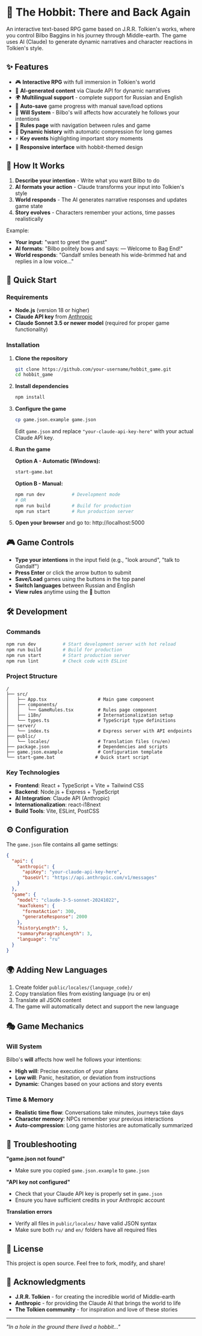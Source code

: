 # 🍃 The Hobbit: There and Back Again

An interactive text-based RPG game based on J.R.R. Tolkien's works, where you control Bilbo Baggins in his journey through Middle-earth. The game uses AI (Claude) to generate dynamic narratives and character reactions in Tolkien's style.

## ✨ Features

- 🎮 **Interactive RPG** with full immersion in Tolkien's world
- 🤖 **AI-generated content** via Claude API for dynamic narratives
- 🌍 **Multilingual support** - complete support for Russian and English
- 💾 **Auto-save** game progress with manual save/load options
- 🧠 **Will System** - Bilbo's will affects how accurately he follows your intentions
- 📖 **Rules page** with navigation between rules and game
- 📜 **Dynamic history** with automatic compression for long games
- ⚡ **Key events** highlighting important story moments
- 📱 **Responsive interface** with hobbit-themed design

## 🎯 How It Works

1. **Describe your intention** - Write what you want Bilbo to do
2. **AI formats your action** - Claude transforms your input into Tolkien's style
3. **World responds** - The AI generates narrative responses and updates game state
4. **Story evolves** - Characters remember your actions, time passes realistically

Example:
- **Your input**: "want to greet the guest"
- **AI formats**: "Bilbo politely bows and says: — Welcome to Bag End!"
- **World responds**: "Gandalf smiles beneath his wide-brimmed hat and replies in a low voice..."

## 🚀 Quick Start

### Requirements

- **Node.js** (version 18 or higher)
- **Claude API key** from [Anthropic](https://console.anthropic.com/)
- **Claude Sonnet 3.5 or newer model** (required for proper game functionality)

### Installation

1. **Clone the repository**
   ```bash
   git clone https://github.com/your-username/hobbit_game.git
   cd hobbit_game
   ```

2. **Install dependencies**
   ```bash
   npm install
   ```

3. **Configure the game**
   ```bash
   cp game.json.example game.json
   ```
   
   Edit `game.json` and replace `"your-claude-api-key-here"` with your actual Claude API key.

4. **Run the game**
   
   **Option A - Automatic (Windows):**
   ```bash
   start-game.bat
   ```
   
   **Option B - Manual:**
   ```bash
   npm run dev          # Development mode
   # OR
   npm run build        # Build for production
   npm run start        # Run production server
   ```

5. **Open your browser** and go to: http://localhost:5000

## 🎮 Game Controls

- **Type your intentions** in the input field (e.g., "look around", "talk to Gandalf")
- **Press Enter** or click the arrow button to submit
- **Save/Load** games using the buttons in the top panel
- **Switch languages** between Russian and English
- **View rules** anytime using the 📖 button

## 🛠️ Development

### Commands

```bash
npm run dev          # Start development server with hot reload
npm run build        # Build for production
npm run start        # Start production server
npm run lint         # Check code with ESLint
```

### Project Structure

```
/
├── src/
│   ├── App.tsx                   # Main game component
│   ├── components/
│   │   └── GameRules.tsx         # Rules page component
│   ├── i18n/                     # Internationalization setup
│   └── types.ts                  # TypeScript type definitions
├── server/
│   └── index.ts                  # Express server with API endpoints
├── public/
│   └── locales/                  # Translation files (ru/en)
├── package.json                  # Dependencies and scripts
├── game.json.example             # Configuration template
└── start-game.bat               # Quick start script
```

### Key Technologies

- **Frontend**: React + TypeScript + Vite + Tailwind CSS
- **Backend**: Node.js + Express + TypeScript
- **AI Integration**: Claude API (Anthropic)
- **Internationalization**: react-i18next
- **Build Tools**: Vite, ESLint, PostCSS

## ⚙️ Configuration

The `game.json` file contains all game settings:

```json
{
  "api": {
    "anthropic": {
      "apiKey": "your-claude-api-key-here",
      "baseUrl": "https://api.anthropic.com/v1/messages"
    }
  },
  "game": {
    "model": "claude-3-5-sonnet-20241022",
    "maxTokens": {
      "formatAction": 300,
      "generateResponse": 2000
    },
    "historyLength": 5,
    "summaryParagraphLength": 3,
    "language": "ru"
  }
}
```

## 🌍 Adding New Languages

1. Create folder `public/locales/{language_code}/`
2. Copy translation files from existing language (ru or en)
3. Translate all JSON content
4. The game will automatically detect and support the new language

## 🎭 Game Mechanics

### Will System
Bilbo's **will** affects how well he follows your intentions:
- **High will**: Precise execution of your plans
- **Low will**: Panic, hesitation, or deviation from instructions
- **Dynamic**: Changes based on your actions and story events

### Time & Memory
- **Realistic time flow**: Conversations take minutes, journeys take days
- **Character memory**: NPCs remember your previous interactions
- **Auto-compression**: Long game histories are automatically summarized

## 🐛 Troubleshooting

**"game.json not found"**
- Make sure you copied `game.json.example` to `game.json`

**"API key not configured"**
- Check that your Claude API key is properly set in `game.json`
- Ensure you have sufficient credits in your Anthropic account

**Translation errors**
- Verify all files in `public/locales/` have valid JSON syntax
- Make sure both `ru/` and `en/` folders have all required files

## 📝 License

This project is open source. Feel free to fork, modify, and share!

## 🙏 Acknowledgments

- **J.R.R. Tolkien** - for creating the incredible world of Middle-earth
- **Anthropic** - for providing the Claude AI that brings the world to life
- **The Tolkien community** - for inspiration and love of these stories

---

*"In a hole in the ground there lived a hobbit..."*
